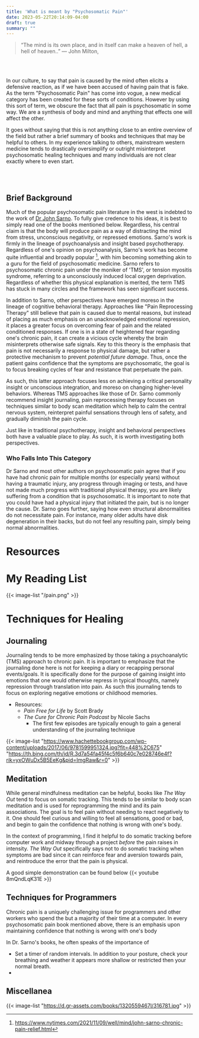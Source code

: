 ```yaml
---
title: 'What is meant by "Psychosomatic Pain"'
date: 2023-05-22T20:14:09-04:00
draft: true
summary: ""
---
```


> “The mind is its own place, and in itself can make a heaven of hell, a hell of heaven..”
> ― John Milton,

<br>
<br>

In our culture, to say that pain is caused by the mind often elicits a defensive reaction, as if we have been accused of having pain that is fake. As the term "Psychosomatic Pain" has come into vogue, a new medical category has been created for these sorts of conditions. However by using this sort of term, we obscure the fact that all pain is psychosomatic in some way. We are a synthesis of body and mind and anything that effects one will affect the other.

It goes without saying that this is not anything close to an entire overview of the field but rather a brief summary of books and techniques that may be helpful to others. In my experience talking to others, mainstream western medicine tends to drastically oversimplify or outright misinterpret psychosomatic healing techniques and many individuals are not clear exactly where to even start.

<br>
<br>

## Brief Background

Much of the popular psychosomatic pain literature in the west is indebted to the work of [Dr John Sarno](https://www.vox.com/science-and-health/2017/10/2/16338094/dr-john-sarno-healing-back-pain). To fully give credence to his ideas, it is best to simply read one of the books mentioned below. Regardless, his central claim is that the body will produce pain as a way of distracting the mind from stress, unconscious negativity, or repressed emotions. Sarno's work is firmly in the lineage of psychoanalysis and insight based psychotherapy. Regardless of one's opinion on psychoanalysis, Sarno's work has become quite influential and broadly popular [^2], with him becoming something akin to a guru for the field of psychosomatic medicine. Sarno refers to psychosomatic chronic pain under the moniker of 'TMS', or tension myositis syndrome, referring to a unconsciously induced local oxygen deprivation. Regardless of whether this physical explanation is merited, the term TMS has stuck in many circles and the framework has seen significant success.

[^2]: https://www.nytimes.com/2021/11/09/well/mind/john-sarno-chronic-pain-relief.html

In addition to Sarno, other perspectives have emerged moreso in the lineage of cognitive behavioral therapy. Approaches like "Pain Reprocessing Therapy" still believe that pain is caused due to mental reasons, but instead of placing as much emphasis on an unacknowledged emotional repression, it places a greater focus on overcoming fear of pain and the related conditioned responses. If one is in a state of heightened fear regarding one's chronic pain, it can create a vicious cycle whereby the brain misinterprets otherwise safe signals. Key to this theory is the emphasis that pain is not necessarily a response to physical damage, but rather a protective mechanism to prevent _potential future damage_. Thus, once the patient gains confidence that the symptoms are psychosomatic, the goal is to focus breaking cycles of fear and resistance that perpetuate the pain.

As such, this latter approach focuses less on achieving a critical personality insight or unconscious integration, and moreso on changing higher-level behaviors. Whereas TMS approaches like those of Dr. Sarno commonly recommend insight journaling, pain reprocessing therapy focuses on techniques similar to body scan meditation which help to calm the central nervous system, reinterpret painful sensations through lens of safety, and gradually diminish the pain cycle.

Just like in traditional psychotherapy, insight and behavioral perspectives both have a valuable place to play. As such, it is worth investigating both perspectives.

### Who Falls Into This Category

Dr Sarno and most other authors on psychosomatic pain agree that if you have had chronic pain for multiple months (or especially years) without having a traumatic injury, any progress through imaging or tests, and have not made much progress with traditional physical therapy, you are likely suffering from a condition that is psychosomatic. It is important to note that you could have had a physical injury that initiated the pain, but is no longer the cause. Dr. Sarno goes further, saying how even structural abnormalities do not necessitate pain. For instance, many older adults have disk degeneration in their backs, but do not feel any resulting pain, simply being normal abnormalities.

# Resources

# My Reading List

<!-- "https://th.bing.com/th/id/OIP.ACbd9ANY5PmJj3Gtz1RgTAAAAA?pid=ImgDet&w=400&h=612&rs=1"
"https://www.hachettebookgroup.com/wp-content/uploads/2017/06/9781599951324.jpg?fit=448%2C675"
"https://th.bing.com/th/id/OIP.N7kLD3ahRmwUM1G187g7cwAAAA?pid=ImgDet&rs=1"
"https://th.bing.com/th/id/R.3d7a54fa45f4c5f6b640c7e028746e4f?rik=yxOWuDx5B5EeKg&pid=ImgRaw&r=0"
"https://m.media-amazon.com/images/P/1495467953.01._SCLZZZZZZZ_SX500_.jpg" -->

{{< image-list "/pain.png" >}}

# Techniques for Healing

## Journaling

Journaling tends to be more emphasized by those taking a psychoanalytic (TMS) approach to chronic pain. It is important to emphasize that the journaling done here is not for keeping a diary or recapping personal events/goals. It is specifically done for the purpose of gaining insight into emotions that one would otherwise repress in typical thoughts, namely repression through translation into pain. As such this journaling tends to focus on exploring negative emotions or childhood memories.

- Resources:
  - _Pain Free for Life_ by Scott Brady
  - _The Cure for Chronic Pain Podcast_ by Nicole Sachs
    - The first few episodes are typically enough to gain a general understanding of the journaling technique

{{< image-list
"https://www.hachettebookgroup.com/wp-content/uploads/2017/06/9781599951324.jpg?fit=448%2C675" "https://th.bing.com/th/id/R.3d7a54fa45f4c5f6b640c7e028746e4f?rik=yxOWuDx5B5EeKg&pid=ImgRaw&r=0" >}}

## Meditation

While general mindfulness meditation can be helpful, books like _The Way Out_ tend to focus on somatic tracking. This tends to be similar to body scan meditation and is used for reprogramming the mind and its pain associations. The goal is to feel pain without needing to react negatively to it. One should feel curious and willing to feel all sensations, good or bad, and begin to gain the confidence that nothing is wrong with one's body.

In the context of programming, I find it helpful to do somatic tracking before computer work and midway through a project _before_ the pain raises in intensity. _The Way Out_ specifically says not to do somatic tracking when symptoms are bad since it can reinforce fear and aversion towards pain, and reintroduce the error that the pain is physical.

A good simple demonstration can be found below
{{< youtube 8mQndLqK31E >}}

## Techniques for Programmers

Chronic pain is a uniquely challenging issue for programmers and other workers who spend the but a majority of their time at a computer. In every psychosomatic pain book mentioned above, there is an emphasis upon maintaining confidence that nothing is wrong with one's body

In Dr. Sarno's books, he often speaks of the importance of

- Set a timer of random intervals. In addition to your posture, check your breathing and weather it appears more shallow or restricted then your normal breath.
-

## Miscellanea

{{< image-list "https://d.gr-assets.com/books/1320559467l/316781.jpg" >}}

